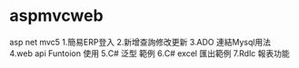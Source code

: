 # aspmvcweb
asp net mvc5
1.簡易ERP登入
2.新增查詢修改更新
3.ADO 連結Mysql用法
4.web api Funtoion 使用
5.C# 泛型 範例
6.C# excel 匯出範例
7.Rdlc 報表功能

